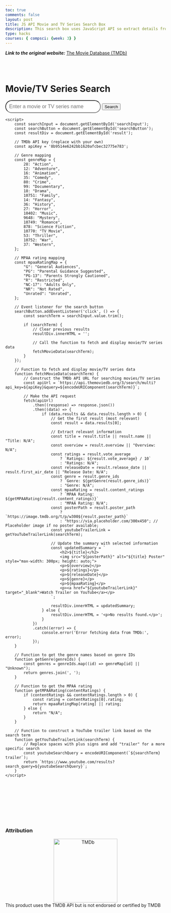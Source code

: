 ```yaml
---
toc: true
comments: false
layout: post
title: JS API Movie and TV Series Search Box
description: This search box uses JavaScript API so extract details from The Movie Database using an API created at that website. It then formats it to produce 8 major details, the name, the movie/series's poster, overview, rating, release date, genre, Mpaa rating aswell as using the input from the dynamic script and using it to search for trailers about the movie across youtube. Most of the code was done using the air of helpful tools such as my family, friends and chat, but I've done the code of the CSS formatting, genre and Mpaa maping. 
type: hacks
courses: { compsci: {week: 3} }
---
```


***Link to the original website:*** [The Movie Database (TMDb)](https://www.themoviedb.org/?language=en-US) 

<br><br>










<html>
<html lang="en">
<head>
    <meta charset="UTF-8">
    <meta name="viewport" content="width=device-width, initial-scale=1.0">
    <title>Movie/TV Series Search</title>
       <style>
        /* CSS styles for the search bar */
        #searchInput {
            width: 300px; 
            height: 40px; 
            font-size: 16px; 
            border-radius: 20px; 
            padding: 5px 10px; 
        }
    </style>
</head>
<body>
    <div class="container">
        <h1>Movie/TV Series Search</h1>
        <input type="text" id="searchInput" placeholder="Enter a movie or TV series name">
        <button id="searchButton">Search</button>
        <div id="result"></div>
    </div>

    <script>
        const searchInput = document.getElementById('searchInput');
        const searchButton = document.getElementById('searchButton');
        const resultDiv = document.getElementById('result');

        // TMDb API key (replace with your own)
        const apiKey = '8b9514e6242bb1620afcbec32775e783';

        // Genre mapping
        const genreMap = {
            28: "Action",
            12: "Adventure",
            16: "Animation",
            35: "Comedy",
            80: "Crime",
            99: "Documentary",
            18: "Drama",
            10751: "Family",
            14: "Fantasy",
            36: "History",
            27: "Horror",
            10402: "Music",
            9648: "Mystery",
            10749: "Romance",
            878: "Science Fiction",
            10770: "TV Movie",
            53: "Thriller",
            10752: "War",
            37: "Western",
        };

        // MPAA rating mapping
        const mpaaRatingMap = {
            "G": "General Audiences",
            "PG": "Parental Guidance Suggested",
            "PG-13": "Parents Strongly Cautioned",
            "R": "Restricted",
            "NC-17": "Adults Only",
            "NR": "Not Rated",
            "Unrated": "Unrated",
        };

        // Event listener for the search button
        searchButton.addEventListener('click', () => {
            const searchTerm = searchInput.value.trim();

            if (searchTerm) {
                // Clear previous results
                resultDiv.innerHTML = '';

                // Call the function to fetch and display movie/TV series data
                fetchMovieData(searchTerm);
            }
        });

        // Function to fetch and display movie/TV series data
        function fetchMovieData(searchTerm) {
            // Construct the TMDb API URL for searching movies/TV series
            const apiUrl = `https://api.themoviedb.org/3/search/multi?api_key=${apiKey}&query=${encodeURIComponent(searchTerm)}`;

            // Make the API request
            fetch(apiUrl)
                .then((response) => response.json())
                .then((data) => {
                    if (data.results && data.results.length > 0) {
                        // Get the first result (most relevant)
                        const result = data.results[0];

                        // Extract relevant information
                        const title = result.title || result.name || "Title: N/A";
                        const overview = result.overview || "Overview: N/A";
                        const ratings = result.vote_average
                            ? `Ratings: ${result.vote_average} / 10`
                            : "Ratings: N/A";
                        const releaseDate = result.release_date || result.first_air_date || "Release Date: N/A";
                        const genre = result.genre_ids
                            ? `Genre: ${getGenre(result.genre_ids)}`
                            : "Genre: N/A";
                        const mpaaRating = result.content_ratings
                            ? `MPAA Rating: ${getMPAARating(result.content_ratings)}`
                            : "MPAA Rating: N/A";
                        const posterPath = result.poster_path
                            ? `https://image.tmdb.org/t/p/w300${result.poster_path}`
                            : "https://via.placeholder.com/300x450"; // Placeholder image if no poster available;
                        const youtubeTrailerLink = getYouTubeTrailerLink(searchTerm);

                        // Update the summary with selected information
                        const updatedSummary = `
                            <h2>${title}</h2>
                            <img src="${posterPath}" alt="${title} Poster" style="max-width: 300px; height: auto;">
                            <p>${overview}</p>
                            <p>${ratings}</p>
                            <p>${releaseDate}</p>
                            <p>${genre}</p>
                            <p>${mpaaRating}</p>
                            <p><a href="${youtubeTrailerLink}" target="_blank">Watch Trailer on YouTube</a></p>
                        `;

                        resultDiv.innerHTML = updatedSummary;
                    } else {
                        resultDiv.innerHTML = '<p>No results found.</p>';
                    }
                })
                .catch((error) => {
                    console.error('Error fetching data from TMDb:', error);
                });
        }

        // Function to get the genre names based on genre IDs
        function getGenre(genreIds) {
            const genres = genreIds.map((id) => genreMap[id] || "Unknown");
            return genres.join(', ');
        }

        // Function to get the MPAA rating
        function getMPAARating(contentRatings) {
            if (contentRatings && contentRatings.length > 0) {
                const rating = contentRatings[0].rating;
                return mpaaRatingMap[rating] || rating;
            } else {
                return "N/A";
            }
        }

        // Function to construct a YouTube trailer link based on the search term
        function getYouTubeTrailerLink(searchTerm) {
            // Replace spaces with plus signs and add "trailer" for a more specific search
            const youtubeSearchQuery = encodeURIComponent(`${searchTerm} trailer`);
            return `https://www.youtube.com/results?search_query=${youtubeSearchQuery}`;
        }
    </script>
</body>
</html>






<br><br><br><br><br><br><br>





<h3> Attribution </h3>

<center>
<img src = "_site/images/hellowe.png" alt="TMDb" width="200" length="200">
</center>
This product uses the TMDB API but is not endorsed or certified by TMDB
